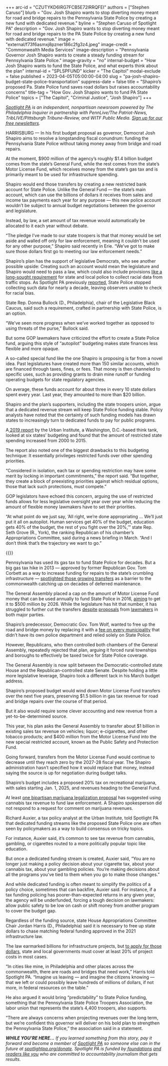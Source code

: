 +++
arc-id = "CZUTYKD6IRG7FCB5E72IRRQFEI"
authors = ["Stephen Caruso"]
blurb = "Gov. Josh Shapiro wants to stop diverting money meant for road and bridge repairs to the Pennsylvania State Police by creating a new fund with dedicated revenue."
byline = "Stephen Caruso of Spotlight PA"
description = "Gov. Josh Shapiro wants to stop diverting money meant for road and bridge repairs to the PA State Police by creating a new fund with dedicated revenue."
image = "external/f73f6asmxj8pzner186c2fg3z4.jpeg"
image-credit = "Commonwealth Media Services"
image-description = "Pennsylvania Governor Josh Shapiro wants to create a steady funding stream for Pennsylvania State Police."
image-gravity = "no"
internal-budget = "How Josh Shapiro wants to fund the State Police, and what experts think about the plan"
internal-id = "SPLSPFUND"
kicker = "The Capitol"
modal-exclude = false
published = 2023-04-05T05:00:00-04:00
slug = "pa-josh-shapiro-budget-state-police-transportation"
suppress-date = false
title = "Shapiro’s proposed Pa. State Police fund saves road dollars but raises accountability concerns"
title-tag = "How Gov. Josh Shapiro wants to fund PA State Police"
topics = ["The Capitol", "Criminal Justice", "Josh Shapiro"]
+++

<a href="https://www.spotlightpa.org/"><i>Spotlight PA</i></a><i> is an independent, nonpartisan newsroom powered by The Philadelphia Inquirer in partnership with PennLive/The Patriot-News, TribLIVE/Pittsburgh Tribune-Review, and WITF Public Media. </i><a href="https://www.spotlightpa.org/newsletters"><i>Sign up for our free newsletters</i></a><i>.</i>

HARRISBURG — In his first budget proposal as governor, Democrat Josh Shapiro aims to resolve a longstanding fiscal conundrum: funding the Pennsylvania State Police without taking money away from bridge and road repairs.

At the moment, $900 million of the agency’s roughly $1.4 billion budget comes from the state’s General Fund, while the rest comes from the state’s Motor License Fund, which receives money from the state’s gas tax and is primarily meant to be used for infrastructure spending.

Shapiro would end those transfers by creating a new restricted bank account for State Police. Unlike the General Fund — the state’s main account, which can use the billions of dollars it receives from sales and income tax payments each year for any purpose — this new police account wouldn’t be subject to annual budget negotiations between the governor and legislature.

<script src="https://www.spotlightpa.org/embed.js" async></script><div data-spl-embed-version="1" data-spl-src="https://www.spotlightpa.org/embeds/newsletter/"></div>


Instead, by law, a set amount of tax revenue would automatically be allocated to it each year without debate.

“The pledge I’ve made to our state troopers is that that money would be set aside and walled off only for law enforcement, meaning it couldn’t be used for any other purpose,” Shapiro said recently in Erie. “We’ve got to make sure those dollars first go to meeting our law enforcement needs.”

Shapiro’s plan has the support of legislative Democrats, who see another possible upside: Creating such an account would mean the legislature and Shapiro would need to pass a law, which could also include provisions <a href="https://www.penncapital-star.com/civil-rights-social-justice/pa-black-caucus-pushes-for-universal-traffic-stop-racial-data-collection">like a long-sought requirement</a> for state and local police to collect racial data from traffic stops. As Spotlight PA previously <a href="https://www.spotlightpa.org/news/2022/10/pa-state-police-traffic-stop-racial-discrimination-data-problems/" target="_blank">reported</a>, State Police stopped collecting such data for nearly a decade, leaving observers unable to check for racial bias.

State Rep. Donna Bullock (D., Philadelphia), chair of the Legislative Black Caucus, said such a requirement, crafted in partnership with State Police, is an option.

“We’ve seen more progress when we’ve worked together as opposed to using threats of the purse,” Bullock said.

But some GOP lawmakers have criticized the effort to create a State Police fund, arguing this style of “autopilot” budgeting makes state finances less flexible and more opaque.

A so-called special fund like the one Shapiro is proposing is far from a novel idea. Past legislatures have created more than 150 similar accounts, which are financed through taxes, fines, or fees. That money is then channeled to specific uses, such as providing grants to drain mine runoff or funding operating budgets for state regulatory agencies.

On average, these funds account for about three in every 10 state dollars spent every year. Last year, they amounted to more than $20 billion.

Shapiro and the plan’s supporters, including the state troopers union, argue that a dedicated revenue stream will keep State Police funding stable. Policy analysts have noted that the certainty of such funding models has drawn states to increasingly turn to dedicated funds to pay for public programs.

A<a href="https://www.urban.org/sites/default/files/publication/100728/fiscal_democracy_in_the_states_how_much_spending_is_on_autopilot_6.pdf"> 2019 report</a> by the Urban Institute, a Washington, D.C.-based think tank, looked at six states’ budgeting and found that the amount of restricted state spending increased from 2000 to 2015.

The report also noted one of the biggest drawbacks to this budgeting technique: It essentially privileges restricted funds over other spending priorities.

“Considered in isolation, each tax or spending restriction may have some merit by locking in important commitments,” the report said. “But together, they create a block of preexisting priorities against which residual options, those that lack such protections, must compete.”

GOP legislators have echoed this concern, arguing the use of restricted funds allows for less legislative oversight year over year while reducing the amount of flexible money lawmakers have to set their priorities.

“At what point do we just say, ‘All right, we’re done appropriating … We’ll just put it all on autopilot. Human services get 40% of the budget, education gets 40% of the budget, the rest of you fight over the 20%,’” state Rep. Seth Grove (R., York), the ranking Republican of his chamber’s Appropriations Committee, said during a news briefing in March. “And I don’t think that’s the trajectory we want to go.”

{{<picture src="external/49g0fw8jgzh6a8cvjhcve4d5x4.jpeg" description="Pennsylvania has used its gas tax to fund State Police for decades. But a big gas tax hike in 2013 — approved by former Republican Gov. Tom Corbett as a way to increase funding for repairs to the state’s crumbling infrastructure — spotlighted those growing transfers as a barrier to the commonwealth catching up on decades of deferred maintenance." caption="Pennsylvania has used its gas tax to fund State Police for decades. But a big gas tax hike in 2013 — approved by former Republican Gov. Tom Corbett as a way to increase funding for repairs to the state’s crumbling infrastructure — spotlighted those growing transfers as a barrier to the commonwealth catching up on decades of deferred maintenance." credit="Commonwealth Media Services">}} 

Pennsylvania has used its gas tax to fund State Police for decades. But a big gas tax hike in 2013 — approved by former Republican Gov. Tom Corbett as a way to increase funding for repairs to the state’s crumbling infrastructure — <a href="https://www.paauditor.gov/Media/Default/Reports/PA%20Department%20of%20Transportation%20Audit%20Report%2004-25-19.pdf">spotlighted those growing transfers</a> as a barrier to the commonwealth catching up on decades of deferred maintenance.

The General Assembly placed a cap on the amount of Motor License Fund money that can be used annually to fund State Police in 2016, <a href="http://pahighwayinfo.org/2016/07/state-fy-2016-17-budget-finalized/">aiming</a> to get it to $500 million by 2026. While the legislature has hit that number, it has struggled to further cut the transfers <a href="https://triblive.com/news/pennsylvania/senate-bill-would-continue-to-reduce-state-police-funding-from-motor-license-fund/">despite</a> <a href="https://www.penncapital-star.com/government-politics/can-you-pay-for-infrastructure-repairs-without-raising-state-taxes-in-new-plan-house-gop-says-yes/">proposals</a> from <a href="https://www.pennlive.com/news/2017/04/paying_for_state_police_rep_st.html">lawmakers</a> in both major parties.

Shapiro’s predecessor, Democratic Gov. Tom Wolf, wanted to free up the road and bridge money by replacing it with a <a href="https://www.pennlive.com/news/2021/02/pa-budget-gov-tom-wolf-calls-for-state-police-fee-for-municipalities-again.html">fee on every municipality</a> that didn’t have its own police department and relied solely on State Police.

However, Republicans, who then controlled both chambers of the General Assembly, repeatedly rejected that plan, arguing it forced rural townships and boroughs to effectively be taxed twice for State Police coverage.

The General Assembly is now split between the Democratic-controlled state House and the Republican-controlled state Senate. Despite holding a little more legislative leverage, Shapiro took a different tack in his March budget address.

Shapiro’s proposed budget would wind down Motor License Fund transfers over the next five years, preserving $1.5 billion in gas tax revenue for road and bridge repairs over the course of that period.

But it also would require some clever accounting and new revenue from a yet-to-be-determined source.

This year, his plan asks the General Assembly to transfer about $1 billion in existing sales tax revenue on vehicles; liquor; e-cigarettes, and other tobacco products; and $400 million from the Motor License Fund into the new special restricted account, known as the Public Safety and Protection Fund.

Going forward, transfers from the Motor License Fund would continue to decrease until they reach zero by the 2027-28 fiscal year. The Shapiro administration hasn’t specified how it would replace that money, instead saying the source is up for negotiation during budget talks.

Shapiro’s budget includes a proposed 20% tax on recreational marijuana, with sales starting Jan. 1, 2025, and revenues heading to the General Fund.

At least <a href="https://www.legis.state.pa.us/cfdocs/Legis/CSM/showMemoPublic.cfm?chamber=S&SPick=20210&cosponId=36290">one bipartisan marijuana legalization proposal</a> has suggested using cannabis tax revenue to fund law enforcement. A Shapiro spokesperson did not respond to a request for comment on marijuana revenues.

Richard Auxier, a tax policy analyst at the Urban Institute, told Spotlight PA that dedicated funding streams like the proposed State Police one are often seen by policymakers as a way to build consensus on tricky topics.

For instance, Auxier said, it’s common to see tax revenue from cannabis, gambling, or cigarettes routed to a more politically popular topic like education.

But once a dedicated funding stream is created, Auxier said, “You are no longer just making a policy decision about your cigarette tax, about your cannabis tax, about your gambling policies. You’re making decisions about all the programs you’ve tied to them when you go to make those changes.”

And while dedicated funding is often meant to simplify the politics of a policy choice, sometimes that can backfire, Auxier said. For instance, if a tax funding policing has poorer-than-expected returns in any given year, the agency will be underfunded, forcing a tough decision on lawmakers: allow public safety to be low on cash or shift money from another program to cover the budget gap.

<script src="https://www.spotlightpa.org/embed.js" async></script><div data-spl-embed-version="1" data-spl-src="https://www.spotlightpa.org/embeds/donate/"></div>


Regardless of the funding source, state House Appropriations Committee Chair Jordan Harris (D., Philadelphia) said it is necessary to free up state dollars to chase matching federal funding approved in the 2021 infrastructure law.

The law earmarked billions for infrastructure projects, but <a href="https://www.transportation.gov/sites/dot.gov/files/2023-02/RAISE%202023%20NOFO%20Amendment2.pdf">to apply for those dollars</a>, state and local governments must cover at least 20% of project costs in most cases.

“In cities like mine, in Philadelphia and other places across the commonwealth, there are roads and bridges that need work,” Harris told Spotlight PA. “Imagine us leaving — and imagine the citizens knowing — that we left or could possibly leave hundreds of millions of dollars, if not more, in federal resources on the table.”

He also argued it would bring “predictability” to State Police funding, something that the Pennsylvania State Police Troopers Association, the labor union that represents the state’s 4,400 troopers, also supports.

“There are always concerns when projecting revenues over the long term, but we’re confident this governor will deliver on his bold plan to strengthen the Pennsylvania State Police,” the association said in a statement.

<i><b>WHILE YOU’RE HERE...</b></i><i> If you learned something from this story, pay it forward and become a member of </i><a href="https://www.spotlightpa.org/"><i>Spotlight PA</i></a><i> so someone else can in the future at </i><a href="http://spotlightpa.org/donate"><i>spotlightpa.org/donate</i></a><i>. Spotlight PA is funded by</i><a href="https://www.spotlightpa.org/support"><i> foundations</i></a><i> </i><a href="https://www.spotlightpa.org/support"><i>and readers like you</i></a><i> who are committed to accountability journalism that gets results.</i>

